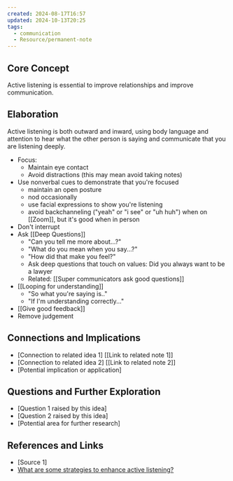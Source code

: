 ```yaml
---
created: 2024-08-17T16:57
updated: 2024-10-13T20:25
tags:
  - communication
  - Resource/permanent-note
---
```


## Core Concept
Active listening is essential to improve relationships and improve communication.

## Elaboration
Active listening is both outward and inward, using body language and attention to hear what the other person is saying and communicate that you are listening deeply.

- Focus: 
	- Maintain eye contact
	- Avoid distractions (this may mean avoid taking notes)
- Use nonverbal cues to demonstrate that you're focused
	- maintain an open posture
	- nod occasionally
	- use facial expressions to show you're listening
	- avoid backchanneling ("yeah" or "i see" or "uh huh") when on [[Zoom]], but it's good when in person
- Don't interrupt
- Ask [[Deep Questions]]
	- "Can you tell me more about...?"
	- "What do you mean when you say...?"
	- "How did that make you feel?"
	- Ask deep questions that touch on values: Did you always want to be a lawyer
	- Related: [[Super communicators ask good questions]]
- [[Looping for understanding]]
	- "So what you're saying is.."
	- "If I'm understanding correctly..."
- [[Give good feedback]]
- Remove judgement
## Connections and Implications
- [Connection to related idea 1] [[Link to related note 1]]
- [Connection to related idea 2] [[Link to related note 2]]
- [Potential implication or application]

## Questions and Further Exploration
- [Question 1 raised by this idea]
- [Question 2 raised by this idea]
- [Potential area for further research]

## References and Links
- [Source 1]
- [What are some strategies to enhance active listening?](https://www.perplexity.ai/search/what-are-some-strategies-to-en-farfZ77bTQS5fTBDmaRVkw)